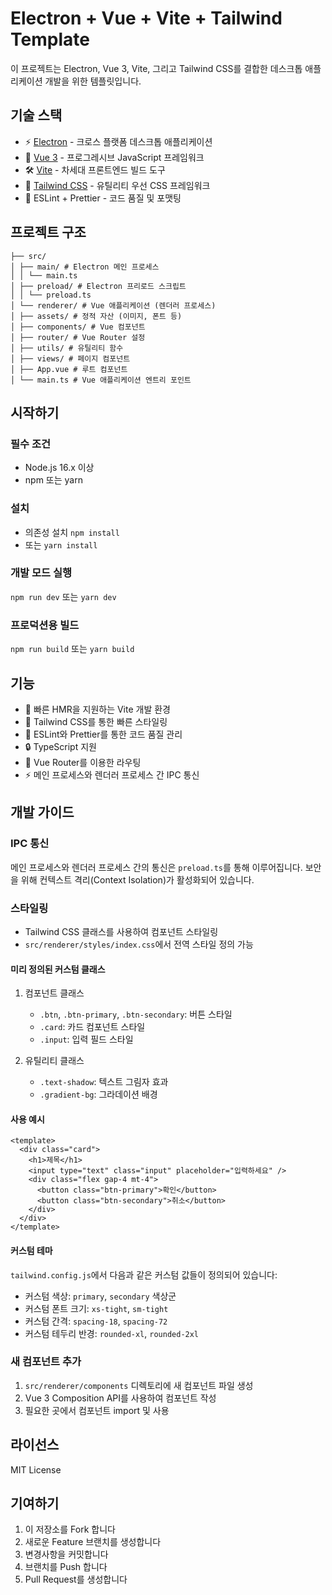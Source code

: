 # Electron + Vue + Vite + Tailwind Template

이 프로젝트는 Electron, Vue 3, Vite, 그리고 Tailwind CSS를 결합한 데스크톱 애플리케이션 개발을 위한 템플릿입니다.

## 기술 스택

- ⚡️ [Electron](https://www.electronjs.org/) - 크로스 플랫폼 데스크톱 애플리케이션
- 🖖 [Vue 3](https://vuejs.org/) - 프로그레시브 JavaScript 프레임워크
- 🛠️ [Vite](https://vitejs.dev/) - 차세대 프론트엔드 빌드 도구
- 🎨 [Tailwind CSS](https://tailwindcss.com/) - 유틸리티 우선 CSS 프레임워크
- 📝 ESLint + Prettier - 코드 품질 및 포맷팅

## 프로젝트 구조
```
├── src/
│ ├── main/ # Electron 메인 프로세스
│ │ └── main.ts
│ ├── preload/ # Electron 프리로드 스크립트
│ │ └── preload.ts
│ └── renderer/ # Vue 애플리케이션 (렌더러 프로세스)
│ ├── assets/ # 정적 자산 (이미지, 폰트 등)
│ ├── components/ # Vue 컴포넌트
│ ├── router/ # Vue Router 설정
│ ├── utils/ # 유틸리티 함수
│ ├── views/ # 페이지 컴포넌트
│ ├── App.vue # 루트 컴포넌트
│ └── main.ts # Vue 애플리케이션 엔트리 포인트
```


## 시작하기

### 필수 조건

- Node.js 16.x 이상
- npm 또는 yarn

### 설치
- 의존성 설치
`npm install`
- 또는
`yarn install`

### 개발 모드 실행
`npm run dev`
또는
`yarn dev`

### 프로덕션용 빌드
`npm run build`
또는
`yarn build`


## 기능

- 🚀 빠른 HMR을 지원하는 Vite 개발 환경
- 🎨 Tailwind CSS를 통한 빠른 스타일링
- 📝 ESLint와 Prettier를 통한 코드 품질 관리
- 🔒 TypeScript 지원
- 📱 Vue Router를 이용한 라우팅
- ⚡️ 메인 프로세스와 렌더러 프로세스 간 IPC 통신

## 개발 가이드

### IPC 통신

메인 프로세스와 렌더러 프로세스 간의 통신은 `preload.ts`를 통해 이루어집니다. 보안을 위해 컨텍스트 격리(Context Isolation)가 활성화되어 있습니다.

### 스타일링

- Tailwind CSS 클래스를 사용하여 컴포넌트 스타일링
- `src/renderer/styles/index.css`에서 전역 스타일 정의 가능

#### 미리 정의된 커스텀 클래스

1. 컴포넌트 클래스
   - `.btn`, `.btn-primary`, `.btn-secondary`: 버튼 스타일
   - `.card`: 카드 컴포넌트 스타일
   - `.input`: 입력 필드 스타일

2. 유틸리티 클래스
   - `.text-shadow`: 텍스트 그림자 효과
   - `.gradient-bg`: 그라데이션 배경

#### 사용 예시
```vue
<template>
  <div class="card">
    <h1>제목</h1>
    <input type="text" class="input" placeholder="입력하세요" />
    <div class="flex gap-4 mt-4">
      <button class="btn-primary">확인</button>
      <button class="btn-secondary">취소</button>
    </div>
  </div>
</template>
```

#### 커스텀 테마

`tailwind.config.js`에서 다음과 같은 커스텀 값들이 정의되어 있습니다:

- 커스텀 색상: `primary`, `secondary` 색상군
- 커스텀 폰트 크기: `xs-tight`, `sm-tight`
- 커스텀 간격: `spacing-18`, `spacing-72`
- 커스텀 테두리 반경: `rounded-xl`, `rounded-2xl`

### 새 컴포넌트 추가

1. `src/renderer/components` 디렉토리에 새 컴포넌트 파일 생성
2. Vue 3 Composition API를 사용하여 컴포넌트 작성
3. 필요한 곳에서 컴포넌트 import 및 사용

## 라이선스

MIT License

## 기여하기

1. 이 저장소를 Fork 합니다
2. 새로운 Feature 브랜치를 생성합니다
3. 변경사항을 커밋합니다
4. 브랜치를 Push 합니다
5. Pull Request를 생성합니다